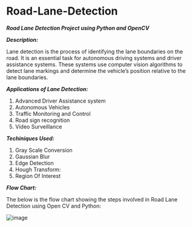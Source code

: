 # Road-Lane-Detection
_**Road Lane Detection Project using Python and OpenCV**_

_**Description:**_

Lane detection is the process of identifying the lane boundaries on the road. It is an essential task for autonomous driving systems and driver assistance systems.
These systems use computer vision algorithms to detect lane markings and determine the vehicle’s position relative to the lane boundaries.

_**Applications of Lane Detection:**_

1. Advanced Driver Assistance system
2.  Autonomous Vehicles
3.  Traffic Monitoring and Control
4.  Road sign recognition
5.  Video Surveillance

_**Techiniques Used:**_

1. Gray Scale Conversion
2. Gaussian Blur
3. Edge Detection
4. Hough Transform:
5. Region Of Interest

_**Flow Chart:**_

The below is the flow chart showing the steps involved in Road Lane Detection using Open CV and Python:

![image](https://github.com/2110030020/Road-Lane-Detection/assets/110022497/23e33204-7206-495c-a3dc-d6c84ca0f0cb)
